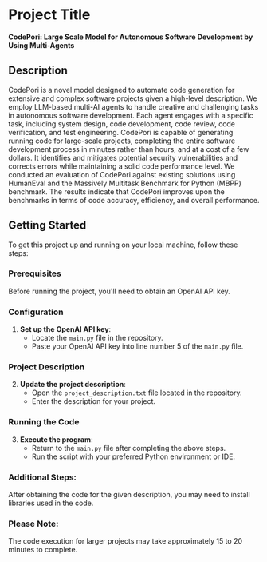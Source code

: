 # Project Title

**CodePori: Large Scale Model for Autonomous Software Development by Using Multi-Agents**

## Description

CodePori is a novel model designed to automate code generation for extensive and complex 
software projects given a high-level description. We employ LLM-based multi-AI agents to handle creative
and challenging tasks in autonomous software development. Each agent engages with a specific task, including 
system design, code development, code review, code verification, and test engineering. CodePori is capable of 
generating running code for large-scale projects, completing the entire software development process in minutes
rather than hours, and at a cost of a few dollars. It identifies and mitigates potential security vulnerabilities
and corrects errors while maintaining a solid code performance level. We conducted an evaluation of CodePori against
existing solutions using HumanEval and the Massively Multitask Benchmark for Python (MBPP) benchmark. 
The results indicate that CodePori improves upon the benchmarks in terms of code accuracy, efficiency, and overall performance.

## Getting Started

To get this project up and running on your local machine, follow these steps:

### Prerequisites

Before running the project, you'll need to obtain an OpenAI API key.

### Configuration

1. **Set up the OpenAI API key**:
   - Locate the `main.py` file in the repository.
   - Paste your OpenAI API key into line number 5 of the `main.py` file.

### Project Description

2. **Update the project description**:
   - Open the `project_description.txt` file located in the repository.
   - Enter the description for your project.

### Running the Code

3. **Execute the program**:
   - Return to the `main.py` file after completing the above steps.
   - Run the script with your preferred Python environment or IDE.

### Additional Steps:

After obtaining the code for the given description, you may need to install libraries used in the code. 

### Please Note:

The code execution for larger projects may take approximately 15 to 20 minutes to complete.

